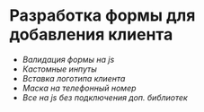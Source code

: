 # Разработка формы для добавления клиента

- _Валидация формы на js_
- _Кастомные инпуты_
- _Вставка логотипа клиента_
- _Маска на телефонный номер_
- _Все на js без подключения доп. библиотек_

